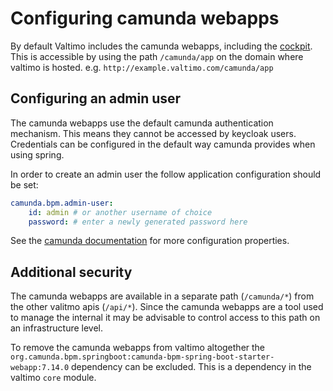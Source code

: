 # Configuring camunda webapps

By default Valtimo includes the camunda webapps, including the [cockpit](https://camunda.com/platform-7/cockpit/). 
This is accessible by using the path `/camunda/app` on the domain where valtimo is hosted. 
e.g. `http://example.valtimo.com/camunda/app`

## Configuring an admin user

The camunda webapps use the default camunda authentication mechanism. This means they cannot be accessed by keycloak
users. Credentials can be configured in the default way camunda provides when using spring. 

In order to create an admin user the follow application configuration should be set:
```yaml
camunda.bpm.admin-user:
    id: admin # or another username of choice 
    password: # enter a newly generated password here
```

See the
[camunda documentation](https://docs.camunda.org/manual/latest/user-guide/spring-boot-integration/configuration/#camunda-engine-properties)
for more configuration properties.

## Additional security

The camunda webapps are available in a separate path (`/camunda/*`) from the other valitmo apis (`/api/*`). Since the 
camunda webapps are a tool used to manage the internal it may be advisable to control access to this path on an 
infrastructure level.

To remove the camunda webapps from valtimo altogether the 
`org.camunda.bpm.springboot:camunda-bpm-spring-boot-starter-webapp:7.14.0` dependency can be excluded. This is a 
dependency in the valtimo `core` module.  
